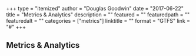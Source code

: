 +++
type = "itemized"
author = "Douglas Goodwin"
date = "2017-06-22"
title = "Metrics & Analytics"
description = ""
featured = ""
featuredpath = ""
featuredalt = ""
categories = ["metrics"]
linktitle = ""
format = "GTFS"
link = "#"
+++

## Metrics & Analytics